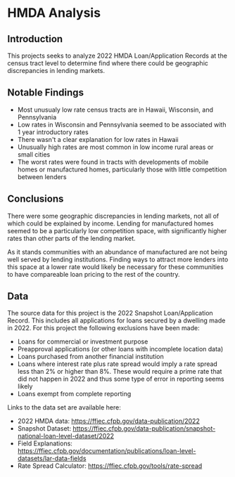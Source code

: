 # HMDA Analysis

## Introduction

This projects seeks to analyze 2022 HMDA Loan/Application Records at the census tract level to determine find where there could be geographic discrepancies in lending markets.

## Notable Findings

- Most unusualy low rate census tracts are in Hawaii, Wisconsin, and Pennsylvania
- Low rates in Wisconsin and Pennsylvania seemed to be associated with 1 year introductory rates
- There wasn't a clear explanation for low rates in Hawaii
- Unusually high rates are most common in low income rural areas or small cities
- The worst rates were found in tracts with developments of mobile homes or manufactured homes, particularly those with little competition between lenders

## Conclusions

There were some geographic discrepancies in lending markets, not all of which could be explained by income. Lending for manufactured homes seemed to be a particularly low competition space, with significantly higher rates than other parts of the lending market.

As it stands communities with an abundance of manufactured are not being well served by lending institutions. Finding ways to attract more lenders into this space at a lower rate would likely be necessary for these communities to have compareable loan pricing to the rest of the country.

## Data

The source data for this project is the 2022 Snapshot Loan/Application Record. This includes all applications for loans secured by a dwelling made in 2022. For this project the following exclusions have been made:

- Loans for commercial or investment purpose
- Preapproval applications (or other loans with incomplete location data)
- Loans purchased from another financial institution
- Loans where interest rate plus rate spread would imply a rate spread less than 2% or higher than 8%. These would require a prime rate that did not happen in 2022 and thus some type of error in reporting seems likely
- Loans exempt from complete reporting


Links to the data set are available here:

- 2022 HMDA data: https://ffiec.cfpb.gov/data-publication/2022
- Snapshot Dataset: https://ffiec.cfpb.gov/data-publication/snapshot-national-loan-level-dataset/2022
- Field Explanations: https://ffiec.cfpb.gov/documentation/publications/loan-level-datasets/lar-data-fields
- Rate Spread Calculator: https://ffiec.cfpb.gov/tools/rate-spread